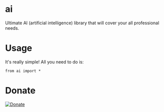 # ai
Ultimate AI (artificial intelligence) library that will cover your all professional needs.

# Usage
It's really simple! All you need to do is:
```
from ai import *
```

# Donate

[![Donate](https://img.shields.io/badge/Donate-PayPal-green.svg)](https://www.paypal.com/cgi-bin/webscr?cmd=_s-xclick&hosted_button_id=3VJ858Q6BKTE6)

